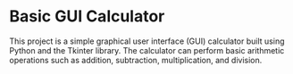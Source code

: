 # Basic GUI Calculator

This project is a simple graphical user interface (GUI) calculator built using Python and the Tkinter library. The calculator can perform basic arithmetic operations such as addition, subtraction, multiplication, and division.
